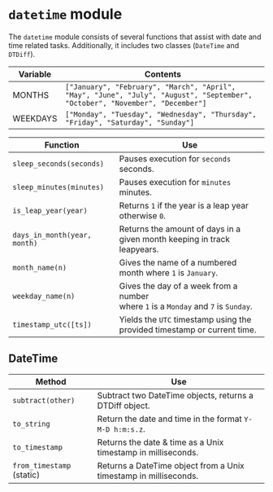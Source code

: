 # `datetime` module

The `datetime` module consists of several functions that assist with date and time related tasks. Additionally, it includes two classes (`DateTime` and `DTDiff`).

<center>

Variable    | Contents
---         | ---
MONTHS      | `["January", "February", "March", "April", "May", "June", "July", "August", "September", "October", "November", "December"]`
WEEKDAYS    | `["Monday", "Tuesday", "Wednesday", "Thursday", "Friday", "Saturday", "Sunday"]`

Function                    | Use
---                         | ---
`sleep_seconds(seconds)`    | Pauses execution for `seconds` seconds.
`sleep_minutes(minutes)`    | Pauses execution for `minutes` minutes.
`is_leap_year(year)`        | Returns `1` if the year is a leap year otherwise `0`.
`days_in_month(year, month)`| Returns the amount of days in a given month keeping in track leapyears.
`month_name(n)`             | Gives the name of a numbered month where `1` is `January`.
`weekday_name(n)`           | Gives the day of a week from a number<br>where `1` is a `Monday` and `7` is `Sunday`.
`timestamp_utc([ts])`       | Yields the `UTC` timestamp using the provided timestamp or current time.

</center>

## DateTime

<center>

Method                      | Use
---                         | ---
`subtract(other)`           | Subtract two DateTime objects, returns a DTDiff object.
`to_string`                 | Return the date and time in the format `Y-M-D h:m:s.z`.
`to_timestamp`              | Returns the date & time as a Unix timestamp in milliseconds.
`from_timestamp` (static)   | Returns a DateTime object from a Unix timestamp in milliseconds.

</center>


[^1]: [Special Methods](/classes)
